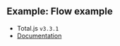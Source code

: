 ## Example: Flow example

- Total.js `v3.3.1`
- [Documentation](https://docs.totaljs.com/latest/v3.x.x/en.html#api~FLOWSTREAM)